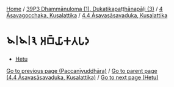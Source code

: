 
[Home](/) / [39P3 Dhammānuloma (1), Dukatikapaṭṭhānapāḷi (3)](../...md) / [4 Āsavagocchaka, Kusalattika](...md) / [4.4 Āsavasāsavaduka, Kusalattika](../39P3/4/4.4.md)

# 𑁪𑁇𑁪𑁇𑁩 𑀅𑀩𑁆𑀬𑀸𑀓𑀢𑀧𑀤

* [Hetu](4.4.3/Hetu.md)

[Go to previous page (Paccanīyuddhāra)](4.4.2/4.4.2.7/Paccaniyuddhara.md) / [Go to parent page (4.4 Āsavasāsavaduka, Kusalattika)](../39P3/4/4.4.md) / [Go to next page (Hetu)](4.4.3/Hetu.md)


